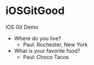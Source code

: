 # iOSGitGood
iOS Git Demo

* Where do you live?
	* Paul: Rochester, New York
* What is your favorite food?
	* Paul: Choco Tacos
